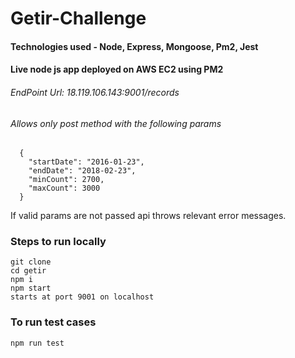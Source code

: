 # Getir-Challenge
#### Technologies used - Node, Express, Mongoose, Pm2, Jest
#### Live node js app deployed on AWS EC2 using PM2
###### EndPoint Url: 18.119.106.143:9001/records
###### Allows only post method with the following params 
```
  {
    "startDate": "2016-01-23",
    "endDate": "2018-02-23",
    "minCount": 2700,
    "maxCount": 3000
  }
```
If valid params are not passed api throws relevant error messages.

### Steps to run locally
```
git clone 
cd getir
npm i
npm start
starts at port 9001 on localhost
```
### To run test cases
```
npm run test
```
